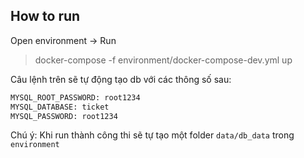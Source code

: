 ## How to run

Open environment -> Run
> docker-compose -f environment/docker-compose-dev.yml up

Câu lệnh trên sẽ tự động tạo db với các thông số sau:
```bash
MYSQL_ROOT_PASSWORD: root1234
MYSQL_DATABASE: ticket
MYSQL_PASSWORD: root1234
```
Chú ý: Khi run thành công thi sẽ tự tạo một folder `data/db_data` trong `environment`
